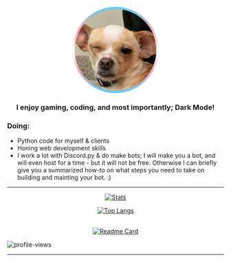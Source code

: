 <a>
<p align = "center">
    <img align = "center" src="https://github.com/charlotte-2222/charlotte-2222/blob/main/cocoa_cropped.png" width="200" height="200"></p>
<h3 align="center">I enjoy gaming, coding, and most importantly; Dark Mode! </br>

### Doing:
* Python code for myself & clients
* Honing web development skills
* I work a lot with Discord.py & do make bots; I will make you a bot, and will even host for a time - but it will not be free. Otherwise I can briefly give you a summarized how-to on what steps you need to take on building and mainting your bot. :)
---
    
<div align="center">   
    
[![Stats](https://github-readme-stats.vercel.app/api?username=charlotte-2222&show_icons=true&count_private=true&include_all_commits=true&theme=omni)](https://github.com/anuraghazra/github-readme-stats)
    
[![Top Langs](https://github-readme-stats.vercel.app/api/top-langs/?username=charlotte-2222&layout=compact&langs_count=5&hide=roff,xslt&theme=omni)](https://github.com/anuraghazra/github-readme-stats)
    
<br><a href="https://github.com/charlotte-2222/FembotV3">
[![Readme Card](https://github-readme-stats.vercel.app/api/pin/?username=charlotte-2222&repo=FembotV3&theme=omni)](https://github.com/anuraghazra/github-readme-stats)
 </a>
    
</div>


<p align="left"> <img src="https://komarev.com/ghpvc/?username=im-zach&label=Profile%20views&color=0e75b6&style=flat" alt="profile-views" /> </p>

---
 
